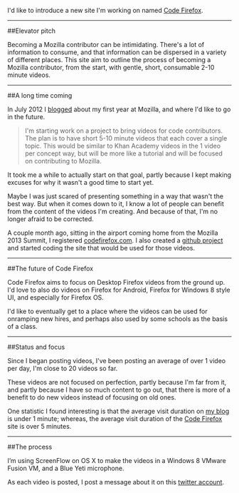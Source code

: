 I'd like to introduce a new site I'm working on named [Code Firefox][codefirefox].

---

##Elevator pitch

Becoming a Mozilla contributor can be intimidating. There's a lot of information to consume, and that information can be dispersed in a variety of different places. This site aim to outline the process of becoming a Mozilla contributor, from the start, with gentle, short, consumable 2-10 minute videos.

---

##A long time coming

In July 2012 I [blogged][1] about my first year at Mozilla, and where I'd like to go in the future.

> I'm starting work on a project to bring videos for code contributors. The plan is to have short 5-10 minute videos
> that each cover a single topic. This would be similar to Khan Academy videos in the 1 video per concept way, but
> will be more like a tutorial and will be focused on contributing to Mozilla.

It took me a while to actually start on that goal, partly because I kept making excuses for why it wasn't a good time to start yet.

Maybe I was just scared of presenting something in a way that wasn't the best way.  But when it comes down to it, I know a lot of people can benefit from the content of the videos I'm creating. And because of that, I'm no longer afraid to be corrected.

A couple month ago, sitting in the airport coming home from the Mozilla 2013 Summit, I registered [codefirefox.com][codefirefox].
I also created a [github project][github] and started coding the site that would be used for those videos.

---

##The future of Code Firefox

Code Firefox aims to focus on Desktop Firefox videos from the ground up. I'd love to also do videos on Firefox for Android, Firefox for Windows 8 style UI, and especially for Firefox OS.

I'd like to eventually get to a place where the videos can be used for onramping new hires, and perhaps also used by some schools as the basis of a class.

---

##Status and focus

Since I began posting videos, I've been posting an average of over 1 video per day, I'm close to 20 videos so far.

These videos are not focused on perfection, partly because I'm far from it, and partly because I have so much content to go out, that there is more of a benefit to do new videos instead of focusing on old ones.

One statistic I found interesting is that the average visit duration on [my blog][myblog] is under 1 minute; whereas, the average visit duration of the [Code Firefox][codefirefox] site is over 5 minutes.

---

##The process

I’m using ScreenFlow on OS X to make the videos in a Windows 8 VMware Fusion VM, and a Blue Yeti microphone.

As each video is posted, I post a message about it on this [twitter account][twitters].

[1]: http://www.brianbondy.com/blog/id/144/retrospection-my-first-year-at-mozilla
[myblog]: http://www.brianbondy.com
[codefirefox]: http://codefirefox.com
[twitters]: https://twitter.com/codefirefox
[github]: https://github.com/bbondy/codefirefox/
